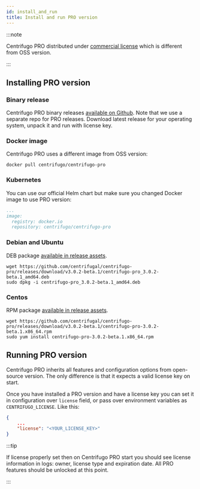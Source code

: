```yaml
---
id: install_and_run
title: Install and run PRO version
---
```


:::note

Centrifugo PRO distributed under [commercial license](/pro_license) which is different from OSS version.

:::

## Installing PRO version

### Binary release

Centrifugo PRO binary releases [available on Github](https://github.com/centrifugal/centrifugo-pro/releases). Note that we use a separate repo for PRO releases. Download latest release for your operating system, unpack it and run with license key.

### Docker image

Centrifugo PRO uses a different image from OSS version:

```
docker pull centrifugo/centrifugo-pro
```

### Kubernetes

You can use our official Helm chart but make sure you changed Docker image to use PRO version:

```yaml title="values.yaml"
...
image:
  registry: docker.io
  repository: centrifugo/centrifugo-pro
```

### Debian and Ubuntu

DEB package [available in release assets](https://github.com/centrifugal/centrifugo-pro/releases).

```
wget https://github.com/centrifugal/centrifugo-pro/releases/download/v3.0.2-beta.1/centrifugo-pro_3.0.2-beta.1_amd64.deb
sudo dpkg -i centrifugo-pro_3.0.2-beta.1_amd64.deb
```

### Centos

RPM package [available in release assets](https://github.com/centrifugal/centrifugo-pro/releases).

```
wget https://github.com/centrifugal/centrifugo-pro/releases/download/v3.0.2-beta.1/centrifugo-pro-3.0.2-beta.1.x86_64.rpm
sudo yum install centrifugo-pro-3.0.2-beta.1.x86_64.rpm
```

## Running PRO version

Centrifugo PRO inherits all features and configuration options from open-source version. The only difference is that it expects a valid license key on start.

Once you have installed a PRO version and have a license key you can set it in configuration over `license` field, or pass over environment variables as `CENTRIFUGO_LICENSE`. Like this:

```json title="config.json"
{
    ...
    "license": "<YOUR_LICENSE_KEY>"
}
```

:::tip

If license properly set then on Centrifugo PRO start you should see license information in logs: owner, license type and expiration date. All PRO features should be unlocked at this point.

:::
